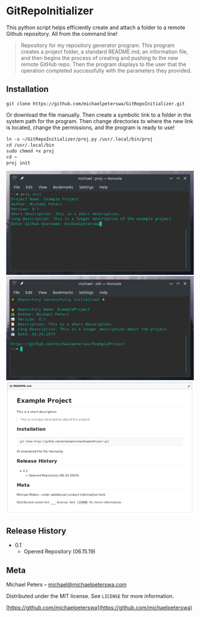 # GitRepoInitializer
This python script helps efficiently create and attach a folder to a remote Github repository. All from the command line!

> Repository for my repository generator program. This program creates a project folder, a standard README.md, an information file, and then begins the process of creating and pushing to the new remote GitHub repo. Then the program displays to the user that the operation completed successfully with the parameters they provided.

## Installation

```
git clone https://github.com/michaelpeterswa/GitRepoInitializer.git
```
Or download the file manually. Then create a symbolic link to a folder in the system path for the program.
Then change directories to where the new link is located, change the permissions, and the program is ready to use!
```
ln -s ~/GitRepoInitializer/proj.py /usr/.local/bin/proj
cd /usr/.local/bin
sudo chmod +x proj
cd ~
proj init
```
![Alt text](img/proj2.png?raw=true "Filling in information")
![Alt text](img/proj3.png?raw=true "Confirmation Screen")
![Alt text](img/proj4.png?raw=true "auto-generated README.md")

## Release History

* 0.1
    * Opened Repository (06.15.19)

## Meta

Michael Peters – michael@michaelpeterswa.com

Distributed under the MIT license. See ``LICENSE`` for more information.

[https://github.com/michaelpeterswa](https://github.com/michaelpeterswa)
